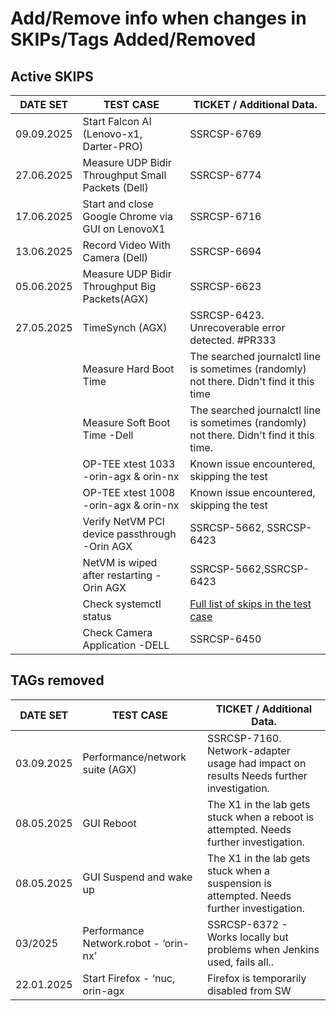 # Add/Remove info when changes in SKIPs/Tags Added/Removed

## Active SKIPS

| DATE SET   | TEST CASE                                         | TICKET / Additional Data.                                                                       |
|------------|---------------------------------------------------|-------------------------------------------------------------------------------------------------|
| 09.09.2025 | Start Falcon AI (Lenovo-x1, Darter-PRO)           | SSRCSP-6769                                                                                     |
| 27.06.2025 | Measure UDP Bidir Throughput Small Packets (Dell) | SSRCSP-6774                                                                                     |
| 17.06.2025 | Start and close Google Chrome via GUI on LenovoX1 | SSRCSP-6716                                                                                     |
| 13.06.2025 | Record Video With Camera (Dell)                   | SSRCSP-6694                                                                                     |
| 05.06.2025 | Measure UDP Bidir Throughput Big Packets(AGX)     | SSRCSP-6623                                                                                     |
| 27.05.2025 | TimeSynch (AGX)                                   | SSRCSP-6423. Unrecoverable error detected. #PR333                                               |
|            | Measure Hard Boot Time                            | The searched journalctl line is sometimes (randomly) not there. Didn't find it this time        |
|            | Measure Soft Boot Time -Dell                      | The searched journalctl line is sometimes (randomly) not there. Didn't find it this time.       |
|            | OP-TEE xtest 1033 -orin-agx & orin-nx             | Known issue encountered, skipping the test                                                      |
|            | OP-TEE xtest 1008 -orin-agx & orin-nx             | Known issue encountered, skipping the test                                                      |
|            | Verify NetVM PCI device passthrough -Orin AGX     | SSRCSP-5662, SSRCSP-6423                                                                        |
|            | NetVM is wiped after restarting -Orin AGX         | SSRCSP-5662,SSRCSP-6423                                                                         |
|            | Check systemctl status                            | [Full list of skips in the test case](/Robot-Framework/test-suites/functional-tests/host.robot) |
|            | Check Camera Application -DELL                    | SSRCSP-6450                                                                                     |

## TAGs removed

| DATE SET   | TEST CASE                             | TICKET / Additional Data.                                                                 |
|------------|---------------------------------------|-------------------------------------------------------------------------------------------|
| 03.09.2025 | Performance/network suite (AGX)       | SSRCSP-7160. Network-adapter usage had impact on results Needs further investigation.     |
| 08.05.2025 | GUI Reboot                            | The X1 in the lab gets stuck when a reboot is attempted. Needs further investigation.     |
| 08.05.2025 | GUI Suspend and wake up               | The X1 in the lab gets stuck when a suspension is attempted. Needs further investigation. |
| 03/2025    | Performance Network.robot - ‘orin-nx’ | SSRCSP-6372 - Works locally but problems when Jenkins used, fails all..                   |
| 22.01.2025 | Start Firefox - ‘nuc, orin-agx        | Firefox is temporarily disabled from SW                                                   |
